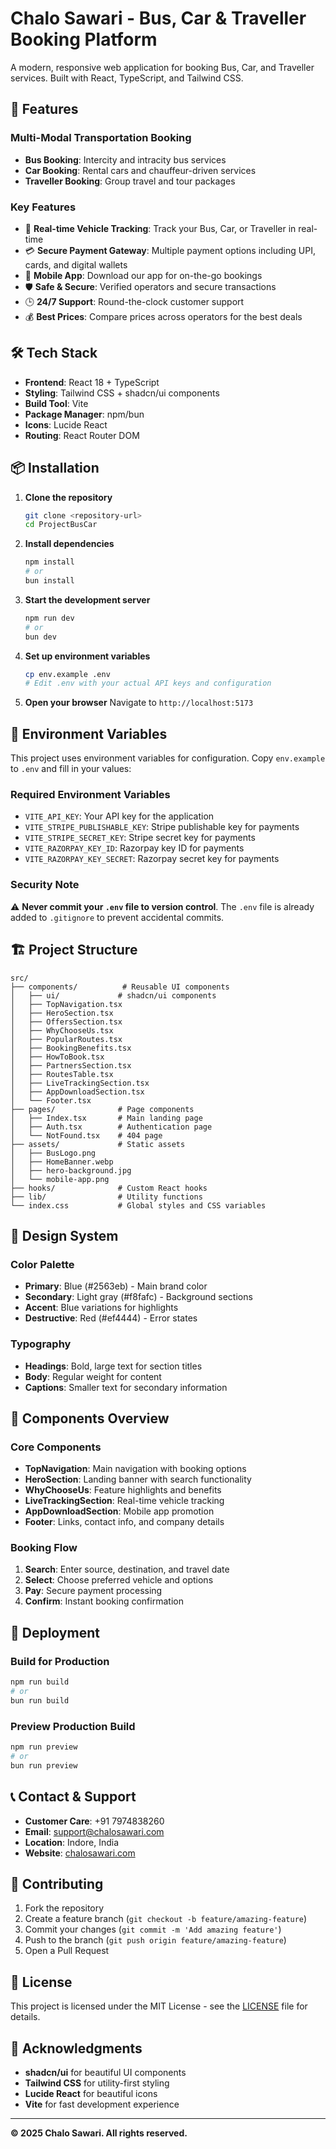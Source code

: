 # Chalo Sawari - Bus, Car & Traveller Booking Platform

A modern, responsive web application for booking Bus, Car, and Traveller services. Built with React, TypeScript, and Tailwind CSS.

## 🚀 Features

### Multi-Modal Transportation Booking
- **Bus Booking**: Intercity and intracity bus services
- **Car Booking**: Rental cars and chauffeur-driven services  
- **Traveller Booking**: Group travel and tour packages

### Key Features
- 🎯 **Real-time Vehicle Tracking**: Track your Bus, Car, or Traveller in real-time
- 💳 **Secure Payment Gateway**: Multiple payment options including UPI, cards, and digital wallets
- 📱 **Mobile App**: Download our app for on-the-go bookings
- 🛡️ **Safe & Secure**: Verified operators and secure transactions
- 🕒 **24/7 Support**: Round-the-clock customer support
- 💰 **Best Prices**: Compare prices across operators for the best deals

## 🛠️ Tech Stack

- **Frontend**: React 18 + TypeScript
- **Styling**: Tailwind CSS + shadcn/ui components
- **Build Tool**: Vite
- **Package Manager**: npm/bun
- **Icons**: Lucide React
- **Routing**: React Router DOM

## 📦 Installation

1. **Clone the repository**
   ```bash
   git clone <repository-url>
   cd ProjectBusCar
   ```

2. **Install dependencies**
   ```bash
   npm install
   # or
   bun install
   ```

3. **Start the development server**
   ```bash
   npm run dev
   # or
   bun dev
   ```

4. **Set up environment variables**
   ```bash
   cp env.example .env
   # Edit .env with your actual API keys and configuration
   ```

5. **Open your browser**
   Navigate to `http://localhost:5173`

## 🔧 Environment Variables

This project uses environment variables for configuration. Copy `env.example` to `.env` and fill in your values:

### Required Environment Variables
- `VITE_API_KEY`: Your API key for the application
- `VITE_STRIPE_PUBLISHABLE_KEY`: Stripe publishable key for payments
- `VITE_STRIPE_SECRET_KEY`: Stripe secret key for payments
- `VITE_RAZORPAY_KEY_ID`: Razorpay key ID for payments
- `VITE_RAZORPAY_KEY_SECRET`: Razorpay secret key for payments

### Security Note
⚠️ **Never commit your `.env` file to version control**. The `.env` file is already added to `.gitignore` to prevent accidental commits.

## 🏗️ Project Structure

```
src/
├── components/          # Reusable UI components
│   ├── ui/             # shadcn/ui components
│   ├── TopNavigation.tsx
│   ├── HeroSection.tsx
│   ├── OffersSection.tsx
│   ├── WhyChooseUs.tsx
│   ├── PopularRoutes.tsx
│   ├── BookingBenefits.tsx
│   ├── HowToBook.tsx
│   ├── PartnersSection.tsx
│   ├── RoutesTable.tsx
│   ├── LiveTrackingSection.tsx
│   ├── AppDownloadSection.tsx
│   └── Footer.tsx
├── pages/              # Page components
│   ├── Index.tsx       # Main landing page
│   ├── Auth.tsx        # Authentication page
│   └── NotFound.tsx    # 404 page
├── assets/             # Static assets
│   ├── BusLogo.png
│   ├── HomeBanner.webp
│   ├── hero-background.jpg
│   └── mobile-app.png
├── hooks/              # Custom React hooks
├── lib/                # Utility functions
└── index.css           # Global styles and CSS variables
```

## 🎨 Design System

### Color Palette
- **Primary**: Blue (#2563eb) - Main brand color
- **Secondary**: Light gray (#f8fafc) - Background sections
- **Accent**: Blue variations for highlights
- **Destructive**: Red (#ef4444) - Error states

### Typography
- **Headings**: Bold, large text for section titles
- **Body**: Regular weight for content
- **Captions**: Smaller text for secondary information

## 📱 Components Overview

### Core Components
- **TopNavigation**: Main navigation with booking options
- **HeroSection**: Landing banner with search functionality
- **WhyChooseUs**: Feature highlights and benefits
- **LiveTrackingSection**: Real-time vehicle tracking
- **AppDownloadSection**: Mobile app promotion
- **Footer**: Links, contact info, and company details

### Booking Flow
1. **Search**: Enter source, destination, and travel date
2. **Select**: Choose preferred vehicle and options
3. **Pay**: Secure payment processing
4. **Confirm**: Instant booking confirmation

## 🚀 Deployment

### Build for Production
```bash
npm run build
# or
bun run build
```

### Preview Production Build
```bash
npm run preview
# or
bun run preview
```

## 📞 Contact & Support

- **Customer Care**: +91 7974838260
- **Email**: support@chalosawari.com
- **Location**: Indore, India
- **Website**: [chalosawari.com](https://chalosawari.com)

## 🤝 Contributing

1. Fork the repository
2. Create a feature branch (`git checkout -b feature/amazing-feature`)
3. Commit your changes (`git commit -m 'Add amazing feature'`)
4. Push to the branch (`git push origin feature/amazing-feature`)
5. Open a Pull Request

## 📄 License

This project is licensed under the MIT License - see the [LICENSE](LICENSE) file for details.

## 🙏 Acknowledgments

- **shadcn/ui** for beautiful UI components
- **Tailwind CSS** for utility-first styling
- **Lucide React** for beautiful icons
- **Vite** for fast development experience

---

**© 2025 Chalo Sawari. All rights reserved.**
